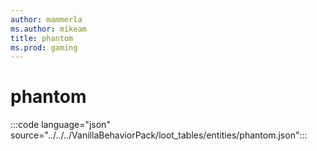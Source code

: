 ```yaml
---
author: mammerla
ms.author: mikeam
title: phantom
ms.prod: gaming
---
```


# phantom 

:::code language="json" source="../../../VanillaBehaviorPack/loot_tables/entities/phantom.json":::